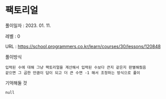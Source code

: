 # 팩토리얼
풀이일자 : 2023. 01. 11.  
    
레벨 : 0    

URL : https://school.programmers.co.kr/learn/courses/30/lessons/120848  
    
풀이방식    

    입력된 수에 대해 그냥 팩토리얼을 계산해서 입력된 수보다 큰지 같은지 판별해줬음
    같으면 그 곱한 만큼이 답이 되고 더 큰 수면 -1 해서 조정하는 방식으로 풀이

기억해둘 것  
    
    null
